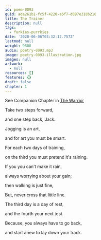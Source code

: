 ```yaml
---
id: poem-0093
guid: ada261b1-fc5f-4220-a5f7-d087e318b216
title: The Trainer
description: null
tags:
  - furkies-purrkies
date: '2020-06-06T03:32:12.757Z'
lastmod: null
weight: 9300
audio: poetry-0093.mp3
image: poetry-0093-illustration.jpg
images: null
artwork:
  - null
resources: []
features: {}
draft: false
chapter: 1
---
```


See Companion Chapter in [The Warrior](https://westland-valhalla.github.io/warrior/the-trainer.html)

Take two steps forward,

and one step back, Jack.

Jogging is an art,

and for art you must be smart.

For each two days of training,

on the third you must pretend it's raining.

If you you can't make it rain,

always worrying about your gain;

then walking is just fine,

But, never cross that little line.

The third day is a day of rest,

and the fourth your next test.

Because, you always have to go back,

and start anew to lay down your track.
